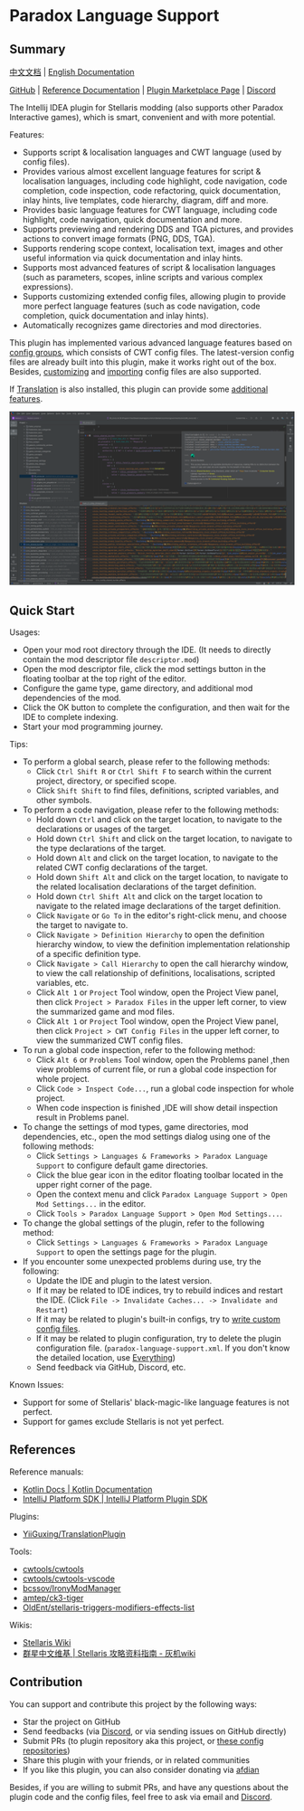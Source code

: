 # Paradox Language Support

## Summary

[中文文档](README.md) | [English Documentation](README_en.md)

[GitHub](https://github.com/DragonKnightOfBreeze/Paradox-Language-Support) |
[Reference Documentation](https://windea.icu/Paradox-Language-Support) |
[Plugin Marketplace Page](https://plugins.jetbrains.com/plugin/16825-paradox-language-support) |
[Discord](https://discord.gg/vBpbET2bXT)

The Intellij IDEA plugin for Stellaris modding (also supports other Paradox Interactive games), which is smart, convenient and with more potential.

Features:

* Supports script & localisation languages and CWT language (used by config files).
* Provides various almost excellent language features for script & localisation languages, including code highlight, code navigation, code completion, code inspection, code refactoring, quick documentation, inlay hints, live templates, code hierarchy, diagram, diff and more.
* Provides basic language features for CWT language, including code highlight, code navigation, quick documentation and more.
* Supports previewing and rendering DDS and TGA pictures, and provides actions to convert image formats (PNG, DDS, TGA).
* Supports rendering scope context, localisation text, images and other useful information via quick documentation and inlay hints.
* Supports most advanced features of script & localisation languages (such as parameters, scopes, inline scripts and various complex expressions).
* Supports customizing extended config files, allowing plugin to provide more perfect language features (such as code navigation, code completion, quick documentation and inlay hints).
* Automatically recognizes game directories and mod directories.

This plugin has implemented various advanced language features based on [config groups](https://windea.icu/Paradox-Language-Support/en/config.html#config-group), which consists of CWT config files.
The latest-version config files are already built into this plugin, make it works right out of the box.
Besides, [customizing](https://windea.icu/Paradox-Language-Support/en/config.html#writing-cwt-config-files) and [importing](https://windea.icu/Paradox-Language-Support/en/config.html#importing-cwt-config-files) config files are also supported.

If [Translation](https://github.com/YiiGuxing/TranslationPlugin) is also installed, this plugin can provide some [additional features](https://windea.icu/Paradox-Language-Support/zh/plugin-integration.html).

![](docs/images/preview_1_en.png)

## Quick Start

Usages:

* Open your mod root directory through the IDE. (It needs to directly contain the mod descriptor file `descriptor.mod`)
* Open the mod descriptor file, click the mod settings button in the floating toolbar at the top right of the editor.
* Configure the game type, game directory, and additional mod dependencies of the mod.
* Click the OK button to complete the configuration, and then wait for the IDE to complete indexing.
* Start your mod programming journey.

Tips:

* To perform a global search, please refer to the following methods:
  * Click `Ctrl Shift R` or `Ctrl Shift F` to search within the current project, directory, or specified scope.
  * Click `Shift Shift` to find files, definitions, scripted variables, and other symbols.
* To perform a code navigation, please refer to the following methods:
  * Hold down `Ctrl` and click on the target location, to navigate to the declarations or usages of the target.
  * Hold down `Ctrl Shift` and click on the target location, to navigate to the type declarations of the target.
  * Hold down `Alt` and click on the target location, to navigate to the related CWT config declarations of the target.
  * Hold down `Shift Alt` and click on the target location, to navigate to the related localisation declarations of the target definition.
  * Hold down `Ctrl Shift Alt` and click on the target location to navigate to the related image declarations of the target definition.
  * Click `Navigate` or `Go To` in the editor's right-click menu, and choose the target to navigate to.
  * Click `Navigate > Definition Hierarchy` to open the definition hierarchy window, to view the definition implementation relationship of a specific definition type.
  * Click `Navigate > Call Hierarchy` to open the call hierarchy window, to view the call relationship of definitions, localisations, scripted variables, etc.
  * Click `Alt 1` or `Project` Tool window, open the Project View panel, then click `Project > Paradox Files` in the upper left corner, to view the summarized game and mod files.
  * Click `Alt 1` or `Project` Tool window, open the Project View panel, then click `Project > CWT Config Files` in the upper left corner, to view the summarized CWT config files.
* To run a global code inspection, refer to the following method:
  * Click `Alt 6` or `Problems` Tool window, open the Problems panel ,then view problems of current file, or run a global code inspection for whole project.
  * Click `Code > Inspect Code...`, run a global code inspection for whole project.
  * When code inspection is finished ,IDE will show detail inspection result in Problems panel.
* To change the settings of mod types, game directories, mod dependencies, etc., open the mod settings dialog using one of the following methods:
  * Click `Settings > Languages & Frameworks > Paradox Language Support` to configure default game directories.
  * Click the blue gear icon in the editor floating toolbar located in the upper right corner of the page.
  * Open the context menu and click `Paradox Language Support > Open Mod Settings...` in the editor.
  * Click `Tools > Paradox Language Support > Open Mod Settings...`.
* To change the global settings of the plugin, refer to the following method:
  * Click `Settings > Languages & Frameworks > Paradox Language Support` to open the settings page for the plugin.
* If you encounter some unexpected problems during use, try the following:
  * Update the IDE and plugin to the latest version.
  * If it may be related to IDE indices, try to rebuild indices and restart the IDE. (Click `File -> Invalidate Caches... -> Invalidate and Restart`)
  * If it may be related to plugin's built-in configs, try to [write custom config files](https://windea.icu/Paradox-Language-Support/en/config.html#writing-cwt-config-files).
  * If it may be related to plugin configuration, try to delete the plugin configuration file. (`paradox-language-support.xml`. If you don't know the detailed location, use [Everything](https://www.voidtools.com))
  * Send feedback via GitHub, Discord, etc.

Known Issues:

* Support for some of Stellaris' black-magic-like language features is not perfect.
* Support for games exclude Stellaris is not yet perfect.

## References

Reference manuals:

* [Kotlin Docs | Kotlin Documentation](https://kotlinlang.org/docs/home.html)
* [IntelliJ Platform SDK | IntelliJ Platform Plugin SDK](https://plugins.jetbrains.com/docs/intellij/welcome.html)


Plugins:

* [YiiGuxing/TranslationPlugin](https://github.com/YiiGuxing/TranslationPlugin)

Tools:

* [cwtools/cwtools](https://github.com/cwtools/cwtools)
* [cwtools/cwtools-vscode](https://github.com/cwtools/cwtools-vscode)
* [bcssov/IronyModManager](https://github.com/bcssov/IronyModManager)
* [amtep/ck3-tiger](https://github.com/amtep/ck3-tiger)
* [OldEnt/stellaris-triggers-modifiers-effects-list](https://github.com/OldEnt/stellaris-triggers-modifiers-effects-list)

Wikis:

* [Stellaris Wiki](https://stellaris.paradoxwikis.com/Stellaris_Wiki)
* [群星中文维基 | Stellaris 攻略资料指南 - 灰机wiki](https://qunxing.huijiwiki.com/wiki/%E9%A6%96%E9%A1%B5)

## Contribution

You can support and contribute this project by the following ways:

* Star the project on GitHub
* Send feedbacks (via [Discord](https://discord.gg/vBpbET2bXT), or via sending issues on GitHub directly)
* Submit PRs (to plugin repository aka this project, or [these config repositories](https://github.com/DragonKnightOfBreeze/Paradox-Language-Support/blob/master/cwt/README.md))
* Share this plugin with your friends, or in related communities
* If you like this plugin, you can also consider donating via [afdian](https://afdian.com/a/dk_breeze)

Besides, if you are willing to submit PRs, and have any questions about the plugin code and the config files, feel free to ask via email and [Discord](https://discord.gg/vBpbET2bXT).